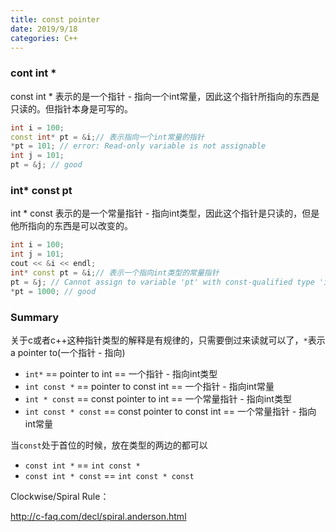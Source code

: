 ```yaml
---
title: const pointer
date: 2019/9/18
categories: C++
---
```


### cont int *
const int * 表示的是一个指针 - 指向一个int常量，因此这个指针所指向的东西是只读的。但指针本身是可写的。

```c++
int i = 100;
const int* pt = &i;// 表示指向一个int常量的指针
*pt = 101; // error: Read-only variable is not assignable
int j = 101;
pt = &j; // good
```

### int* const pt
int * const 表示的是一个常量指针 - 指向int类型，因此这个指针是只读的，但是他所指向的东西是可以改变的。
```c++
int i = 100;
int j = 101;
cout << &i << endl;
int* const pt = &i;// 表示一个指向int类型的常量指针
pt = &j; // Cannot assign to variable 'pt' with const-qualified type 'int *const'
*pt = 1000; // good
```


### Summary
关于c或者c++这种指针类型的解释是有规律的，只需要倒过来读就可以了，`*`表示a pointer to(一个指针 - 指向) 
- `int*` == pointer to int == 一个指针 - 指向int类型
- `int const *` == pointer to const int == 一个指针 - 指向int常量
- `int * const` == const pointer to int == 一个常量指针 - 指向int类型
- `int const * const` == const pointer to const int == 一个常量指针 - 指向int常量

当`const`处于首位的时候，放在类型的两边的都可以
- `const int *` == `int const *`
- `const int * const` == `int const * const`

Clockwise/Spiral Rule：

http://c-faq.com/decl/spiral.anderson.html